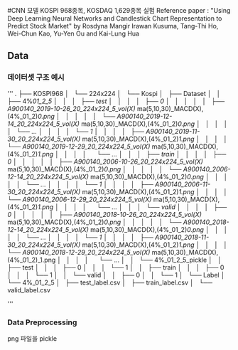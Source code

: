 #CNN 모델 KOSPI 968종목, KOSDAQ 1,629종목 실험
Reference paper : "Using Deep Learning Neural Networks and Candlestick Chart Representation to Predict Stock Market" by Rosdyna Mangir Irawan Kusuma, Tang-Thi Ho, Wei-Chun Kao, Yu-Yen Ou and Kai-Lung Hua

## Data
### 데이터셋 구조 예시
'''
.
├── KOSPI968
│   └── 224x224
│       └── Kospi
│           ├── Dataset
│           │   ├── 4%_01_2_5
│           │   │   ├── test
│           │   │   │   ├── 0
│           │   │   │   │   ├── A900140_2019-10-26_20_224x224_5_vol(X)_ ma(5,10,30)_MACD(X),(4%_01_2)_0.png
│           │   │   │   │   └── A900140_2019-12-14_20_224x224_5_vol(X)_ ma(5,10,30)_MACD(X),(4%_01_2)_0.png
│           │   │   │   │   └── ...
│           │   │   │   └── 1
│           │   │   │       ├── A900140_2019-11-30_20_224x224_5_vol(X)_ ma(5,10,30)_MACD(X),(4%_01_2)_1.png
│           │   │   │       └── A900140_2019-12-29_20_224x224_5_vol(X)_ ma(5,10,30)_MACD(X),(4%_01_2)_1.png
│           │   │   │       └── ...
│           │   │   ├── train
│           │   │   │   ├── 0
│           │   │   │   │   ├── A900140_2006-10-26_20_224x224_5_vol(X)_ ma(5,10,30)_MACD(X),(4%_01_2)_0.png
│           │   │   │   │   └── A900140_2006-12-14_20_224x224_5_vol(X)_ ma(5,10,30)_MACD(X),(4%_01_2)_0.png
│           │   │   │   │   └── ...
│           │   │   │   └── 1
│           │   │   │       ├── A900140_2006-11-30_20_224x224_5_vol(X)_ ma(5,10,30)_MACD(X),(4%_01_2)_1.png
│           │   │   │       └── A900140_2006-12-29_20_224x224_5_vol(X)_ ma(5,10,30)_MACD(X),(4%_01_2)_1.png
│           │   │   │       └── ...
│           │   │   └── valid
│           │   │   │   ├── 0
│           │   │   │   │   ├── A900140_2018-10-26_20_224x224_5_vol(X)_ ma(5,10,30)_MACD(X),(4%_01_2)_0.png
│           │   │   │   │   └── A900140_2018-12-14_20_224x224_5_vol(X)_ ma(5,10,30)_MACD(X),(4%_01_2)_0.png
│           │   │   │   │   └── ...
│           │   │   │   └── 1
│           │   │   │       ├── A900140_2018-11-30_20_224x224_5_vol(X)_ ma(5,10,30)_MACD(X),(4%_01_2)_1.png
│           │   │   │       └── A900140_2018-12-29_20_224x224_5_vol(X)_ ma(5,10,30)_MACD(X),(4%_01_2)_1.png
│           │   │   │       └── ...
│           │   └── 4%_01_2_5_pickle
│           │       ├── test
│           │       │   ├── 0
│           │       │   └── 1
│           │       ├── train
│           │       │   ├── 0
│           │       │   └── 1
│           │       └── valid
│           │           ├── 0
│           │           └── 1
│           └── Label
│               └── 4%_01_2_5
│                   ├── test_label.csv
│                   ├── train_label.csv
│                   └── valid_label.csv

'''

### Data Preprocessing
png 파일을 pickle
